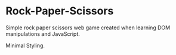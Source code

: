 # Rock-Paper-Scissors

Simple rock paper scissors web game created when learning DOM manipulations and JavaScript. 

Minimal Styling.
